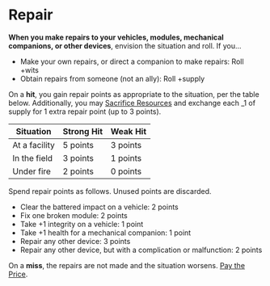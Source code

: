 # Repair

**When you make repairs to your vehicles, modules, mechanical companions, or other devices**, envision the situation and roll. If you...

  * Make your own repairs, or direct a companion to make repairs: Roll +wits
  * Obtain repairs from someone (not an ally): Roll +supply

On a **hit**, you gain repair points as appropriate to the situation, per the table below. Additionally, you may [Sacrifice Resources](Sacrifice_Resources.md) and exchange each _1 of supply for 1 extra repair point (up to 3 points).

Situation     | Strong Hit | Weak Hit
--------------|------------|---------
At a facility | 5 points   | 3 points
In the field  | 3 points   | 1 points
Under fire    | 2 points   | 0 points

Spend repair points as follows. Unused points are discarded.

  * Clear the battered impact on a vehicle: 2 points
  * Fix one broken module: 2 points
  * Take +1 integrity on a vehicle: 1 point
  * Take +1 health for a mechanical companion: 1 point
  * Repair any other device: 3 points
  * Repair any other device, but with a complication or malfunction: 2 points

On a **miss**, the repairs are not made and the situation worsens. [Pay the Price](Pay_the_Price.md).